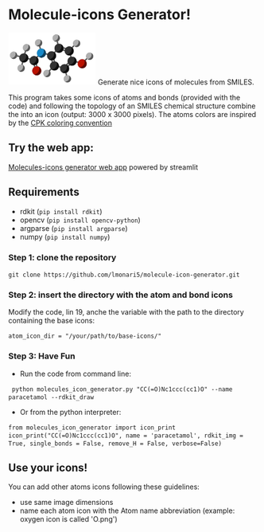 # Molecule-icons Generator!
<img src="example.png" width=35% height=35%>
Generate nice icons of molecules from SMILES.

This program takes some icons of atoms and bonds (provided with the code) and following the topology of an SMILES chemical structure combine the into an icon (output: 3000 x 3000 pixels).
The atoms colors are inspired by the [CPK coloring convention](https://en.wikipedia.org/wiki/CPK_coloring)

## Try the web app:

[Molecules-icons generator web app](https://lmonari5-molecule-icon-generator-streamlit-app-qgtak1.streamlitapp.com/) powered by streamlit

## Requirements
- rdkit (`pip install rdkit`)
- opencv (`pip install opencv-python`)
- argparse (`pip install argparse`)
- numpy (`pip install numpy`)

### Step 1: clone the repository

```
git clone https://github.com/lmonari5/molecule-icon-generator.git
```

### Step 2: insert the directory with the atom and bond icons

Modify the code, lin 19, anche the variable with the path to the directory containing the base icons:

```
atom_icon_dir = "/your/path/to/base-icons/"
```

### Step 3: Have Fun

- Run the code from command line:

 ```
  python molecules_icon_generator.py "CC(=O)Nc1ccc(cc1)O" --name paracetamol --rdkit_draw
 ```

- Or from the python interpreter:

 ```
 from molecules_icon_generator import icon_print 
 icon_print("CC(=O)Nc1ccc(cc1)O", name = 'paracetamol', rdkit_img = True, single_bonds = False, remove_H = False, verbose=False)
 ```

## Use your icons!

You can add other atoms icons following these guidelines:
- use same image dimensions
- name each atom icon with the Atom name abbreviation (example: oxygen icon is called 'O.png')
